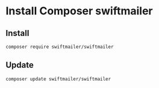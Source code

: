 # Install Composer swiftmailer

## Install
```
composer require swiftmailer/swiftmailer
```
## Update
```
composer update swiftmailer/swiftmailer
```
